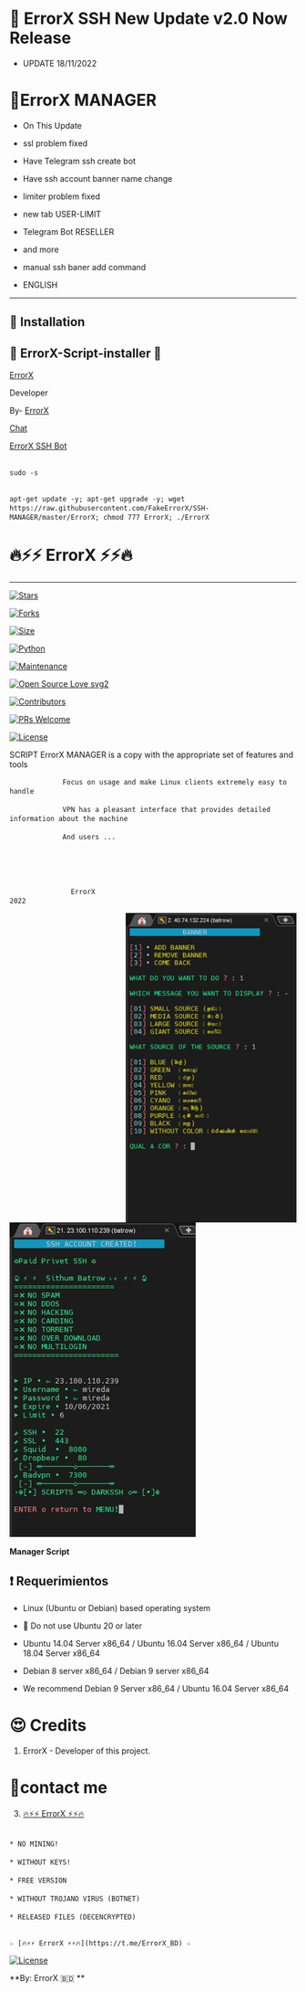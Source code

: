 # 📌 ErrorX SSH New Update v2.0 Now Release

* UPDATE 18/11/2022

 

# 📌ErrorX MANAGER

* On This Update 

*  ssl problem fixed 

*  Have Telegram ssh create bot

*  Have ssh account banner name change

*  limiter problem fixed 

*  new tab USER-LIMIT

*  Telegram Bot RESELLER 

*  and more

*  manual ssh baner add command

* ENGLISH

-------------------------------------------------------------------------------

## :book: Installation

 

## 👾 ErrorX-Script-installer  👾

[ErrorX](https://t.me/FakeErrorX)

Developer

By- [ErrorX](https://t.me/FakeErrorX) ⁪⁬⁮⁮⁮

[Chat](https://t.me/ErrorX_Chat)

 

[ErrorX SSH Bot ](https://t.me/ErrorX_SSH_bot)

```

sudo -s

```

```

apt-get update -y; apt-get upgrade -y; wget https://raw.githubusercontent.com/FakeErrorX/SSH-MANAGER/master/ErrorX; chmod 777 ErrorX; ./ErrorX

```

# 🔥⚡️⚡️ ErrorX ⚡️⚡️🔥

-------------------------------------------------------------------------------

[![Stars](https://img.shields.io/github/stars/FakeErrorX/SSH-MANAGER?style=flat-square&color=yellow)](https://github.com/FakeErrorX/SSH-MANAGER/stargazers)

[![Forks](https://img.shields.io/github/forks/FakeErrorX/SSH-MANAGER?style=flat-square&color=orange)](https://github.com/FakeErrorX/SSH-MANAGER/fork)

[![Size](https://img.shields.io/github/repo-size/FakeErrorX/SSH-MANAGER?style=flat-square&color=green)](https://github.com/FakeErrorX/SSH-MANAGER/)   

[![Python](https://img.shields.io/badge/Python-v3.9-blue)](https://www.python.org/)

[![Maintenance](https://img.shields.io/badge/Maintained%3F-yes-green.svg)](https://github.com/FakeErrorX/SSH-MANAGER/graphs/commit-activity)

[![Open Source Love svg2](https://badges.frapsoft.com/os/v2/open-source.svg?v=103)](https://github.com/FakeErrorX/SSH-MANAGER)   

[![Contributors](https://img.shields.io/github/contributors/TeamUltroid/Ultroid?style=flat-square&color=green)](https://github.com/sbatrow/DARKSS-HMANAGER/graphs/contributors)        

[![PRs Welcome](https://img.shields.io/badge/PRs-welcome-brightgreen.svg?style=flat-square)](https://makeapullrequest.com)

[![License](https://img.shields.io/badge/License-GPL-blue)](https://github.com/FakeErrorX/SSH-MANAGER/blob/main/LICENSE)

                 

 SCRIPT ErrorX MANAGER is a copy with the appropriate set of features and tools

                 Focus on usage and make Linux clients extremely easy to handle

                 VPN has a pleasant interface that provides detailed information about the machine               

                 And users ...

                 

                                                          

                   ErrorX                                                                                 2022

<img align="right" src="https://github.com/FakeErrorX/SSH-MANAGER/blob/main/image/banner.jpg" width='300'/>

  

![logo](https://github.com/FakeErrorX/SSH-MANAGER/blob/main/image/outo.jpg)                 

         

**Manager Script**

## :heavy_exclamation_mark: Requerimientos

* Linux (Ubuntu or Debian) based operating system

* 📌 Do not use Ubuntu 20 or later

* Ubuntu 14.04 Server x86_64 / Ubuntu 16.04 Server x86_64 / Ubuntu 18.04 Server x86_64

* Debian 8 server x86_64 / Debian 9 server x86_64

* We recommend Debian 9 Server x86_64 / Ubuntu 16.04 Server x86_64

# 😍 Credits

1. ErrorX - Developer of this project.

# 🏃‍contact me

3. [🔥⚡️⚡️ ErrorX ⚡️⚡️🔥](https://t.me/FakeErrorX) 

```

* NO MINING!

* WITHOUT KEYS!

* FREE VERSION

* WITHOUT TROJANO VIRUS (BOTNET)

* RELEASED FILES (DECENCRYPTED)

```

```

☆ [🔥⚡️⚡️ ErrorX ⚡️⚡️🔥](https://t.me/ErrorX_BD) ☆

```

[![License](https://www.gnu.org/graphics/gplv3-or-later.png)](LICENSE)

**By: ErrorX 🇧🇩 **

